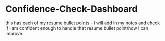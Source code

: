 # Confidence-Check-Dashboard
this has each of my resume bullet points - I will add in my notes and check if I am confident enough to handle that resume bullet point/how I can improve.
